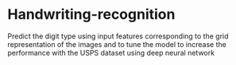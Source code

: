 # Handwriting-recognition

Predict the digit type using input features corresponding to the grid representation of the images and to tune the model to increase the performance with the USPS dataset using deep neural network
